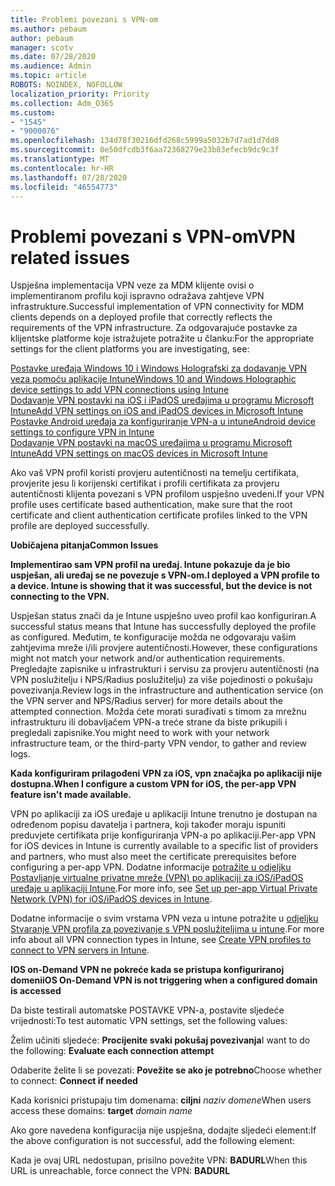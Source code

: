 ```yaml
---
title: Problemi povezani s VPN-om
ms.author: pebaum
author: pebaum
manager: scotv
ms.date: 07/28/2020
ms.audience: Admin
ms.topic: article
ROBOTS: NOINDEX, NOFOLLOW
localization_priority: Priority
ms.collection: Adm_O365
ms.custom:
- "1545"
- "9000076"
ms.openlocfilehash: 134d78f30216dfd268c5999a5032b7d7ad1d7dd8
ms.sourcegitcommit: 0e50dfcdb3f6aa72368279e23b83efecb9dc9c3f
ms.translationtype: MT
ms.contentlocale: hr-HR
ms.lasthandoff: 07/28/2020
ms.locfileid: "46554773"
---
```

# <a name="vpn-related-issues"></a><span data-ttu-id="497c4-102">Problemi povezani s VPN-om</span><span class="sxs-lookup"><span data-stu-id="497c4-102">VPN related issues</span></span>

<span data-ttu-id="497c4-103">Uspješna implementacija VPN veze za MDM klijente ovisi o implementiranom profilu koji ispravno odražava zahtjeve VPN infrastrukture.</span><span class="sxs-lookup"><span data-stu-id="497c4-103">Successful implementation of VPN connectivity for MDM clients depends on a deployed profile that correctly reflects the requirements of the VPN infrastructure.</span></span> <span data-ttu-id="497c4-104">Za odgovarajuće postavke za klijentske platforme koje istražujete potražite u članku:</span><span class="sxs-lookup"><span data-stu-id="497c4-104">For the appropriate settings for the client platforms you are investigating, see:</span></span> 

[<span data-ttu-id="497c4-105">Postavke uređaja Windows 10 i Windows Holografski za dodavanje VPN veza pomoću aplikacije Intune</span><span class="sxs-lookup"><span data-stu-id="497c4-105">Windows 10 and Windows Holographic device settings to add VPN connections using Intune</span></span>](https://docs.microsoft.com/intune/vpn-settings-windows-10)  
[<span data-ttu-id="497c4-106">Dodavanje VPN postavki na iOS i iPadOS uređajima u programu Microsoft Intune</span><span class="sxs-lookup"><span data-stu-id="497c4-106">Add VPN settings on iOS and iPadOS devices in Microsoft Intune</span></span>](https://docs.microsoft.com/intune/vpn-settings-ios)  
[<span data-ttu-id="497c4-107">Postavke Android uređaja za konfiguriranje VPN-a u intune</span><span class="sxs-lookup"><span data-stu-id="497c4-107">Android device settings to configure VPN in Intune</span></span>](https://docs.microsoft.com/intune/vpn-settings-android)  
[<span data-ttu-id="497c4-108">Dodavanje VPN postavki na macOS uređajima u programu Microsoft Intune</span><span class="sxs-lookup"><span data-stu-id="497c4-108">Add VPN settings on macOS devices in Microsoft Intune</span></span>](https://docs.microsoft.com/mem/intune/configuration/vpn-settings-macos)

<span data-ttu-id="497c4-109">Ako vaš VPN profil koristi provjeru autentičnosti na temelju certifikata, provjerite jesu li korijenski certifikat i profili certifikata za provjeru autentičnosti klijenta povezani s VPN profilom uspješno uvedeni.</span><span class="sxs-lookup"><span data-stu-id="497c4-109">If your VPN profile uses certificate based authentication, make sure that the root certificate and client authentication certificate profiles linked to the VPN profile are deployed successfully.</span></span>

<span data-ttu-id="497c4-110">**Uobičajena pitanja**</span><span class="sxs-lookup"><span data-stu-id="497c4-110">**Common Issues**</span></span>

<span data-ttu-id="497c4-111">**Implementirao sam VPN profil na uređaj. Intune pokazuje da je bio uspješan, ali uređaj se ne povezuje s VPN-om.**</span><span class="sxs-lookup"><span data-stu-id="497c4-111">**I deployed a VPN profile to a device. Intune is showing that it was successful, but the device is not connecting to the VPN.**</span></span>

<span data-ttu-id="497c4-112">Uspješan status znači da je Intune uspješno uveo profil kao konfiguriran.</span><span class="sxs-lookup"><span data-stu-id="497c4-112">A successful status means that Intune has successfully deployed the profile as configured.</span></span> <span data-ttu-id="497c4-113">Međutim, te konfiguracije možda ne odgovaraju vašim zahtjevima mreže i/ili provjere autentičnosti.</span><span class="sxs-lookup"><span data-stu-id="497c4-113">However, these configurations might not match your network and/or authentication requirements.</span></span> <span data-ttu-id="497c4-114">Pregledajte zapisnike u infrastrukturi i servisu za provjeru autentičnosti (na VPN poslužitelju i NPS/Radius poslužitelju) za više pojedinosti o pokušaju povezivanja.</span><span class="sxs-lookup"><span data-stu-id="497c4-114">Review logs in the infrastructure and authentication service (on the VPN server and NPS/Radius server) for more details about the attempted connection.</span></span> <span data-ttu-id="497c4-115">Možda ćete morati surađivati s timom za mrežnu infrastrukturu ili dobavljačem VPN-a treće strane da biste prikupili i pregledali zapisnike.</span><span class="sxs-lookup"><span data-stu-id="497c4-115">You might need to work with your network infrastructure team, or the third-party VPN vendor, to gather and review logs.</span></span>

<span data-ttu-id="497c4-116">**Kada konfiguriram prilagođeni VPN za iOS, vpn značajka po aplikaciji nije dostupna.**</span><span class="sxs-lookup"><span data-stu-id="497c4-116">**When I configure a custom VPN for iOS, the per-app VPN feature isn't made available.**</span></span>

<span data-ttu-id="497c4-117">VPN po aplikaciji za iOS uređaje u aplikaciji Intune trenutno je dostupan na određenom popisu davatelja i partnera, koji također moraju ispuniti preduvjete certifikata prije konfiguriranja VPN-a po aplikaciji.</span><span class="sxs-lookup"><span data-stu-id="497c4-117">Per-app VPN for iOS devices in Intune is currently available to a specific list of providers and partners, who must also meet the certificate prerequisites before configuring a per-app VPN.</span></span> <span data-ttu-id="497c4-118">Dodatne informacije [potražite u odjeljku Postavljanje virtualne privatne mreže (VPN) po aplikaciji za iOS/iPadOS uređaje u aplikaciji Intune](https://docs.microsoft.com/intune/vpn-setting-configure-per-app).</span><span class="sxs-lookup"><span data-stu-id="497c4-118">For more info, see [Set up per-app Virtual Private Network (VPN) for iOS/iPadOS devices in Intune](https://docs.microsoft.com/intune/vpn-setting-configure-per-app).</span></span> 

<span data-ttu-id="497c4-119">Dodatne informacije o svim vrstama VPN veza u intune potražite u [odjeljku Stvaranje VPN profila za povezivanje s VPN poslužiteljima u intune](https://docs.microsoft.com/intune/vpn-settings-configure).</span><span class="sxs-lookup"><span data-stu-id="497c4-119">For more info about all VPN connection types in Intune, see [Create VPN profiles to connect to VPN servers in Intune](https://docs.microsoft.com/intune/vpn-settings-configure).</span></span>  

<span data-ttu-id="497c4-120">**IOS on-Demand VPN ne pokreće kada se pristupa konfiguriranoj domeni**</span><span class="sxs-lookup"><span data-stu-id="497c4-120">**iOS On-Demand VPN is not triggering when a configured domain is accessed**</span></span>

<span data-ttu-id="497c4-121">Da biste testirali automatske POSTAVKE VPN-a, postavite sljedeće vrijednosti:</span><span class="sxs-lookup"><span data-stu-id="497c4-121">To test automatic VPN settings, set the following values:</span></span>

<span data-ttu-id="497c4-122">Želim učiniti sljedeće: **Procijenite svaki pokušaj povezivanja**</span><span class="sxs-lookup"><span data-stu-id="497c4-122">I want to do the following: **Evaluate each connection attempt**</span></span> 

<span data-ttu-id="497c4-123">Odaberite želite li se povezati: **Povežite se ako je potrebno**</span><span class="sxs-lookup"><span data-stu-id="497c4-123">Choose whether to connect: **Connect if needed**</span></span>

<span data-ttu-id="497c4-124">Kada korisnici pristupaju tim domenama: **ciljni** *naziv domene*</span><span class="sxs-lookup"><span data-stu-id="497c4-124">When users access these domains: **target** *domain name*</span></span>

<span data-ttu-id="497c4-125">Ako gore navedena konfiguracija nije uspješna, dodajte sljedeći element:</span><span class="sxs-lookup"><span data-stu-id="497c4-125">If the above configuration is not successful, add the following element:</span></span>

<span data-ttu-id="497c4-126">Kada je ovaj URL nedostupan, prisilno povežite VPN: **BADURL**</span><span class="sxs-lookup"><span data-stu-id="497c4-126">When this URL is unreachable, force connect the VPN: **BADURL**</span></span>